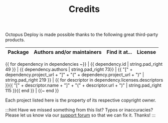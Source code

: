 ﻿---
title: Credits
description: Octopus is made possible thanks to many great third-party products.
position: 200
---

Octopus Deploy is made possible thanks to the following great third-party products.

|                      Package                      |                         Authors and/or maintainers                        |                                                                                                        Find it at...                                                                                                        |                                                       License                                                       |
| ------------------------------------------------- | ------------------------------------------------------------------------- | --------------------------------------------------------------------------------------------------------------------------------------------------------------------------------------------------------------------------- | ------------------------------------------------------------------------------------------------------------------- |
{{ for dependency in dependencies ~}}
| {{ dependency.id | string.pad_right 49 }} | {{ dependency.authors | string.pad_right 73}} | {{ "[" + dependency.project_url + "]" + "(" + dependency.project_url + ")" | string.pad_right 219 }} | {{ for descriptor in dependency.licenses.descriptors }}{{ "[" + descriptor.name + "]" + "(" + descriptor.url + ")" | string.pad_right 115 }}{{ end }} |
{{~ end }}

Each project listed here is the property of its respective copyright owner.

:::hint
Have we missed something from this list? Typos or inaccuracies? Please let us know via our [support forum](https://octopus.com/support) so that we can fix it. Thanks!
:::

